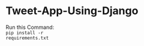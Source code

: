 # Tweet-App-Using-Django


Run this Command: 
<br>
<code copy=True>pip install -r requirements.txt</code>

